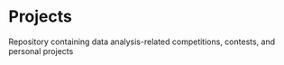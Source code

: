 # Projects
Repository containing data analysis-related competitions, contests, and personal projects

